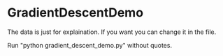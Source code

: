# GradientDescentDemo


The data is just for explaination. If you want you can change it in the file.

Run "python gradient_descent_demo.py" without quotes.
